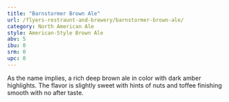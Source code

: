 ```yaml
---
title: "Barnstormer Brown Ale"
url: /flyers-restraunt-and-brewery/barnstormer-brown-ale/
category: North American Ale
style: American-Style Brown Ale
abv: 5
ibu: 0
srm: 0
upc: 0
---
```

As the name implies, a rich deep brown ale in color with dark amber highlights.  The flavor is slightly sweet with hints of nuts and toffee finishing smooth with no after taste.
